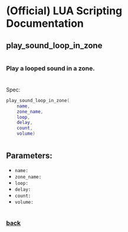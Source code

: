 
# (Official) LUA Scripting Documentation

## play_sound_loop_in_zone
#
### Play a looped sound in a zone.
#
Spec:
```lua
play_sound_loop_in_zone(
	name,
	zone_name,
	loop,
	delay,
	count,
	volume)
```
#
## Parameters:
- `name:` 
- `zone_name:` 
- `loop:` 
- `delay:` 
- `count:` 
- `volume:` 
#  

### [back](../sound)
